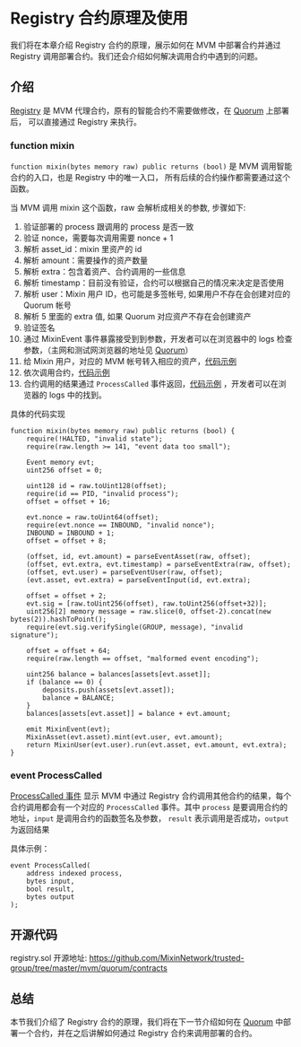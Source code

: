 # Registry 合约原理及使用

我们将在本章介绍 Registry 合约的原理，展示如何在 MVM 中部署合约并通过 Registry 调用部署合约。我们还会介绍如何解决调用合约中遇到的问题。

## 介绍
[Registry](#开源代码) 是 MVM 代理合约，原有的智能合约不需要做修改，在 [Quorum](/zh/quorum/join) 上部署后，
可以直接通过 Registry 来执行。

### function mixin 

`function mixin(bytes memory raw) public returns (bool)` 是 MVM 调用智能合约的入口，也是 Registry 中的唯一入口，
所有后续的合约操作都需要通过这个函数。

当 MVM 调用 mixin 这个函数，raw 会解析成相关的参数, 步骤如下:

1. 验证部署的 process 跟调用的 process 是否一致
2. 验证 nonce，需要每次调用需要 nonce + 1
3. 解析 asset_id：mixin 里资产的 id
4. 解析 amount：需要操作的资产数量
5. 解析 extra：包含着资产、合约调用的一些信息
6. 解析 timestamp：目前没有验证，合约可以根据自己的情况来决定是否使用
7. 解析 user：Mixin 用户 ID，也可能是多签帐号, 如果用户不存在会创建对应的 Quorum 帐号
8. 解析 5 里面的 extra 值, 如果 Quorum 对应资产不存在会创建资产
9. 验证签名
10. 通过 MixinEvent 事件暴露接受到到参数，开发者可以在浏览器中的 logs 检查参数，（主网和测试网浏览器的地址见 [Quorum](/zh/quorum/join)）
11. 给 Mixin 用户，对应的 MVM 帐号转入相应的资产，[代码示例](https://github.com/MixinNetwork/mvm-contracts/blob/main/contracts/mixin/registry.sol#L204)
12. 依次调用合约，[代码示例](https://github.com/MixinNetwork/mvm-contracts/blob/main/contracts/mixin/User.sol#L42)
13. 合约调用的结果通过 `ProcessCalled` 事件返回，[代码示例](https://github.com/MixinNetwork/mvm-contracts/blob/main/contracts/mixin/User.sol#L82)
，开发者可以在浏览器的 logs 中的找到。

具体的代码实现

```solidity
function mixin(bytes memory raw) public returns (bool) {
    require(!HALTED, "invalid state");
    require(raw.length >= 141, "event data too small");

    Event memory evt;
    uint256 offset = 0;

    uint128 id = raw.toUint128(offset);
    require(id == PID, "invalid process");
    offset = offset + 16;

    evt.nonce = raw.toUint64(offset);
    require(evt.nonce == INBOUND, "invalid nonce");
    INBOUND = INBOUND + 1;
    offset = offset + 8;

    (offset, id, evt.amount) = parseEventAsset(raw, offset);
    (offset, evt.extra, evt.timestamp) = parseEventExtra(raw, offset);
    (offset, evt.user) = parseEventUser(raw, offset);
    (evt.asset, evt.extra) = parseEventInput(id, evt.extra);

    offset = offset + 2;
    evt.sig = [raw.toUint256(offset), raw.toUint256(offset+32)];
    uint256[2] memory message = raw.slice(0, offset-2).concat(new bytes(2)).hashToPoint();
    require(evt.sig.verifySingle(GROUP, message), "invalid signature");

    offset = offset + 64;
    require(raw.length == offset, "malformed event encoding");

    uint256 balance = balances[assets[evt.asset]];
    if (balance == 0) {
        deposits.push(assets[evt.asset]);
        balance = BALANCE;
    }
    balances[assets[evt.asset]] = balance + evt.amount;

    emit MixinEvent(evt);
    MixinAsset(evt.asset).mint(evt.user, evt.amount);
    return MixinUser(evt.user).run(evt.asset, evt.amount, evt.extra);
}
```

### event ProcessCalled

[ProcessCalled 事件](https://github.com/MixinNetwork/mvm-contracts/blob/main/contracts/mixin/User.sol#L11) 
显示 MVM 中通过 Registry 合约调用其他合约的结果，每个合约调用都会有一个对应的 `ProcessCalled` 事件。其中 `process` 是要调用合约的地址，`input` 是调用合约的函数签名及参数，
`result` 表示调用是否成功，`output` 为返回结果

具体示例：

```solidity
event ProcessCalled(
    address indexed process,
    bytes input,
    bool result,
    bytes output
);
```

## 开源代码

registry.sol 开源地址: <https://github.com/MixinNetwork/trusted-group/tree/master/mvm/quorum/contracts>

## 总结

本节我们介绍了 Registry 合约的原理，我们将在下一节介绍如何在 [Quorum](/zh/quorum/join) 中部署一个合约，并在之后讲解如何通过 Registry 合约来调用部署的合约。

